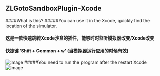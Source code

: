 ZLGotoSandboxPlugin-Xcode
------------
####What is this?
#####You can use it in the Xcode, quickly find the location of the simulator. 

#### 这是一款快速跳转Xcode沙盒的插件，能够时时监听模拟器改变/Xcode改变
#### 快捷键 'Shift + Common + w' (当模拟器运行应用的时候有效)

![image](https://github.com/MakeZL/ZLGotoSandboxPlugin/blob/master/1.png)
#####You need to run the program after the restart Xcode
![image](https://github.com/MakeZL/ZLGotoSandboxPlugin/blob/master/screenshot.png)
